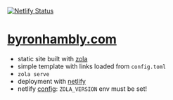[![Netlify Status](https://api.netlify.com/api/v1/badges/c82d64e5-62e4-476e-a0fc-3b5ea2069c0b/deploy-status)](http://byronhambly.com)

# [byronhambly.com](https://byronhambly.com)

- static site built with [zola](https://getzola.org)
- simple template with links loaded from `config.toml`
- `zola serve`
- deployment with [netlify](https://netlify.com)
- netlify [config](https://www.getzola.org/documentation/deployment/netlify/#automatic-deploys): `ZOLA_VERSION` env must be set!
